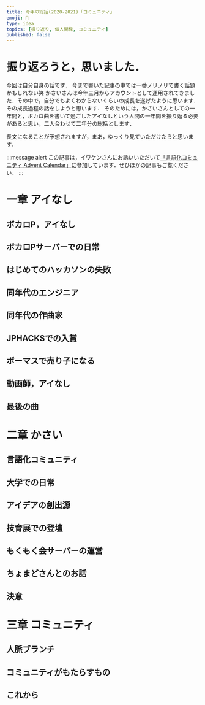 ```yaml
---
title: 今年の総括(2020-2021)「コミュニティ」
emoji: 🎇
type: idea
topics: [振り返り, 個人開発, コミュニティ]
published: false
---
```


# 振り返ろうと，思いました．

今回は自分自身の話です．
今まで書いた記事の中では一番ノリノリで書く話題かもしれない笑
かさいさんは今年三月からアカウントとして運用されてきました．その中で，自分でもよくわからないくらいの成長を遂げたように思います．その成長過程の話をしようと思います．
そのためには，かさいさんとしての一年間と，ボカロ曲を書いて過ごしたアイなしという人間の一年間を振り返る必要があると思い，二人合わせて二年分の総括とします．

長文になることが予想されますが，まあ，ゆっくり見ていただけたらと思います．

:::message alert
この記事は，イワケンさんにお誘いいただいて[「言語化コミュニティ Advent Calendar」](https://adventar.org/calendars/6262)に参加しています．ぜひほかの記事もご覧ください．
:::

# 一章 アイなし
## ボカロP，アイなし
## ボカロPサーバーでの日常
## はじめてのハッカソンの失敗
## 同年代のエンジニア
## 同年代の作曲家
## JPHACKSでの入賞
## ボーマスで売り子になる
## 動画師，アイなし
## 最後の曲

# 二章 かさい
## 言語化コミュニティ
## 大学での日常
## アイデアの創出源
## 技育展での登壇
## もくもく会サーバーの運営
## ちょまどさんとのお話
## 決意

# 三章 コミュニティ
## 人脈ブランチ
## コミュニティがもたらすもの
## これから
